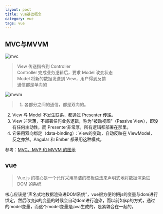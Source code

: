 ```yaml
---
layout: post
title: vue基础概念
category: vue
tags: vue
---
```


## MVC与MVVM
![mvc](https://www.ruanyifeng.com/blogimg/asset/2015/bg2015020105.png)

>View 传送指令到 Controller  
Controller 完成业务逻辑后，要求 Model 改变状态  
Model 将新的数据发送到 View，用户得到反馈  
通信都是单向的

![mvvm](https://www.ruanyifeng.com/blogimg/asset/2015/bg2015020110.png)

>1. 各部分之间的通信，都是双向的。  
2. View 与 Model 不发生联系，都通过 Presenter 传递。  
3. View 非常薄，不部署任何业务逻辑，称为"被动视图"（Passive View），即没有任何主动性，而 Presenter非常厚，所有逻辑都部署在那里。  
4. 它采用双向绑定（data-binding）：View的变动，自动反映在 ViewModel，反之亦然。Angular 和 Ember 都采用这种模式。

参考：[MVC，MVP 和 MVVM 的图示](https://www.ruanyifeng.com/blog/2015/02/mvcmvp_mvvm.html)

## vue
> Vue.js 的核心是一个允许采用简洁的模板语法来声明式地将数据渲染进 DOM 的系统

核心应该是“声名式地数据渲染进DOM系统”，vue很方便的把js的变量与dom进行绑定，然后改变js的变量的时候会自动dom进行渲染，而以前如jsp的方式，通过的model变量，而这个model变量是java生成的，是紧耦合在一起的。
